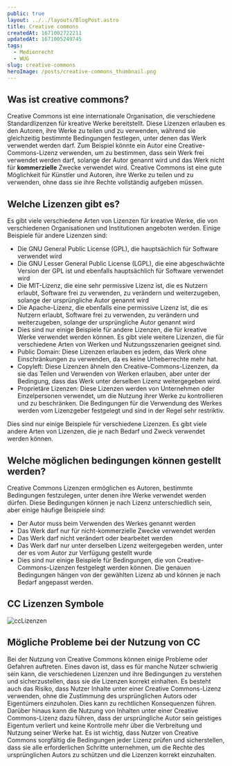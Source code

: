 ```yaml
---
public: true
layout: ../../layouts/BlogPost.astro
title: Creative commons
createdAt: 1671002722211
updatedAt: 1671005249745
tags:
  - Medienrecht
  - WUG
slug: creative-commons
heroImage: /posts/creative-commons_thumbnail.png
---
```


## Was ist creative commons?
Creative Commons ist eine internationale Organisation, die verschiedene Standardlizenzen für kreative Werke bereitstellt. Diese Lizenzen erlauben es den Autoren, ihre Werke zu teilen und zu verwenden, während sie gleichzeitig bestimmte Bedingungen festlegen, unter denen das Werk verwendet werden darf. Zum Beispiel könnte ein Autor eine Creative-Commons-Lizenz verwenden, um zu bestimmen, dass sein Werk frei verwendet werden darf, solange der Autor genannt wird und das Werk nicht für **kommerzielle** Zwecke verwendet wird. Creative Commons ist eine gute Möglichkeit für Künstler und Autoren, ihre Werke zu teilen und zu verwenden, ohne dass sie ihre Rechte vollständig aufgeben müssen.

## Welche Lizenzen gibt es?
Es gibt viele verschiedene Arten von Lizenzen für kreative Werke, die von verschiedenen Organisationen und Institutionen angeboten werden. Einige Beispiele für andere Lizenzen sind:

  * Die GNU General Public License (GPL), die hauptsächlich für Software verwendet wird
  * Die GNU Lesser General Public License (LGPL), die eine abgeschwächte Version der GPL ist und ebenfalls hauptsächlich für Software verwendet wird
  * Die MIT-Lizenz, die eine sehr permissive Lizenz ist, die es Nutzern erlaubt, Software frei zu verwenden, zu verändern und weiterzugeben, solange der ursprüngliche Autor genannt wird
  * Die Apache-Lizenz, die ebenfalls eine permissive Lizenz ist, die es Nutzern erlaubt, Software frei zu verwenden, zu verändern und weiterzugeben, solange der ursprüngliche Autor genannt wird
  * Dies sind nur einige Beispiele für andere Lizenzen, die für kreative Werke verwendet werden können. Es gibt viele weitere Lizenzen, die für verschiedene Arten von Werken und Nutzungsszenarien geeignet sind.
  * Public Domain: Diese Lizenzen erlauben es jedem, das Werk ohne Einschränkungen zu verwenden, da es keine Urheberrechte mehr hat.
  * Copyleft: Diese Lizenzen ähneln den Creative-Commons-Lizenzen, da sie das Teilen und Verwenden von Werken erlauben, aber unter der Bedingung, dass das Werk unter derselben Lizenz weitergegeben wird.
  * Proprietäre Lizenzen: Diese Lizenzen werden von Unternehmen oder Einzelpersonen verwendet, um die Nutzung ihrer Werke zu kontrollieren und zu beschränken. Die Bedingungen für die Verwendung des Werkes werden vom Lizenzgeber festgelegt und sind in der Regel sehr restriktiv.
  
Dies sind nur einige Beispiele für verschiedene Lizenzen. Es gibt viele andere Arten von Lizenzen, die je nach Bedarf und Zweck verwendet werden können. 


## Welche möglichen bedingungen können gestellt werden?
Creative Commons Lizenzen ermöglichen es Autoren, bestimmte Bedingungen festzulegen, unter denen ihre Werke verwendet werden dürfen. Diese Bedingungen können je nach Lizenz unterschiedlich sein, aber einige häufige Beispiele sind:

  * Der Autor muss beim Verwenden des Werkes genannt werden
  * Das Werk darf nur für nicht-kommerzielle Zwecke verwendet werden
  * Das Werk darf nicht verändert oder bearbeitet werden
  * Das Werk darf nur unter derselben Lizenz weitergegeben werden, unter der es vom Autor zur Verfügung gestellt wurde
  * Dies sind nur einige Beispiele für Bedingungen, die von Creative-Commons-Lizenzen festgelegt werden können. Die genauen Bedingungen hängen von der gewählten Lizenz ab und können je nach Bedarf angepasst werden.


## CC Lizenzen Symbole
![ccLizenzen](/posts/creative-commons_cc-lizenzen.png)

## Mögliche Probleme bei der Nutzung von CC

Bei der Nutzung von Creative Commons können einige Probleme oder Gefahren auftreten. Eines davon ist, dass es für manche Nutzer schwierig sein kann, die verschiedenen Lizenzen und ihre Bedingungen zu verstehen und sicherzustellen, dass sie die Lizenzen korrekt einhalten. Es besteht auch das Risiko, dass Nutzer Inhalte unter einer Creative Commons-Lizenz verwenden, ohne die Zustimmung des ursprünglichen Autors oder Eigentümers einzuholen. Dies kann zu rechtlichen Konsequenzen führen. Darüber hinaus kann die Nutzung von Inhalten unter einer Creative Commons-Lizenz dazu führen, dass der ursprüngliche Autor sein geistiges Eigentum verliert und keine Kontrolle mehr über die Verbreitung und Nutzung seiner Werke hat. Es ist wichtig, dass Nutzer von Creative Commons sorgfältig die Bedingungen jeder Lizenz prüfen und sicherstellen, dass sie alle erforderlichen Schritte unternehmen, um die Rechte des ursprünglichen Autors zu schützen und die Lizenzen korrekt einzuhalten.